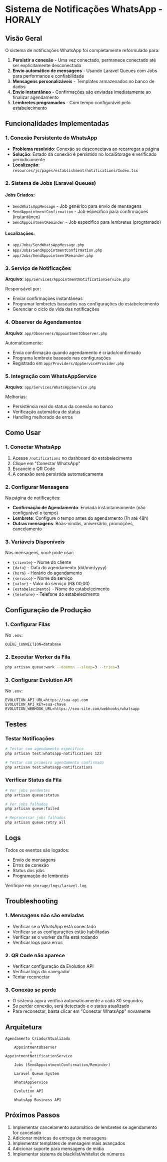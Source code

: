 # Sistema de Notificações WhatsApp - HORALY

## Visão Geral

O sistema de notificações WhatsApp foi completamente reformulado para:

1. **Persistir a conexão** - Uma vez conectado, permanece conectado até ser explicitamente desconectado
2. **Envio automático de mensagens** - Usando Laravel Queues com Jobs para performance e confiabilidade
3. **Mensagens personalizáveis** - Templates armazenados no banco de dados
4. **Envio instantâneo** - Confirmações são enviadas imediatamente ao finalizar agendamento
5. **Lembretes programados** - Com tempo configurável pelo estabelecimento

## Funcionalidades Implementadas

### 1. Conexão Persistente do WhatsApp

- **Problema resolvido**: Conexão se desconectava ao recarregar a página
- **Solução**: Estado da conexão é persistido no localStorage e verificado periodicamente
- **Localização**: `resources/js/pages/establishment/notifications/Index.tsx`

### 2. Sistema de Jobs (Laravel Queues)

#### Jobs Criados:
- `SendWhatsAppMessage` - Job genérico para envio de mensagens
- `SendAppointmentConfirmation` - Job específico para confirmações (instantâneo)
- `SendAppointmentReminder` - Job específico para lembretes (programado)

#### Localizações:
- `app/Jobs/SendWhatsAppMessage.php`
- `app/Jobs/SendAppointmentConfirmation.php`
- `app/Jobs/SendAppointmentReminder.php`

### 3. Serviço de Notificações

**Arquivo**: `app/Services/AppointmentNotificationService.php`

Responsável por:
- Enviar confirmações instantâneas
- Programar lembretes baseados nas configurações do estabelecimento
- Gerenciar o ciclo de vida das notificações

### 4. Observer de Agendamentos

**Arquivo**: `app/Observers/AppointmentObserver.php`

Automaticamente:
- Envia confirmação quando agendamento é criado/confirmado
- Programa lembrete baseado nas configurações
- Registrado em `app/Providers/AppServiceProvider.php`

### 5. Integração com WhatsAppService

**Arquivo**: `app/Services/WhatsAppService.php`

Melhorias:
- Persistência real do status da conexão no banco
- Verificação automática de status
- Handling melhorado de erros

## Como Usar

### 1. Conectar WhatsApp

1. Acesse `/notifications` no dashboard do estabelecimento
2. Clique em "Conectar WhatsApp"
3. Escaneie o QR Code
4. A conexão será persistida automaticamente

### 2. Configurar Mensagens

Na página de notificações:
- **Confirmação de Agendamento**: Enviada instantaneamente (não configurável o tempo)
- **Lembrete**: Configure o tempo antes do agendamento (1h até 48h)
- **Outras mensagens**: Boas-vindas, aniversário, promoções, cancelamento

### 3. Variáveis Disponíveis

Nas mensagens, você pode usar:
- `{cliente}` - Nome do cliente
- `{data}` - Data do agendamento (dd/mm/yyyy)
- `{hora}` - Horário do agendamento
- `{servico}` - Nome do serviço
- `{valor}` - Valor do serviço (R$ 00,00)
- `{estabelecimento}` - Nome do estabelecimento
- `{telefone}` - Telefone do estabelecimento

## Configuração de Produção

### 1. Configurar Filas

No `.env`:
```env
QUEUE_CONNECTION=database
```

### 2. Executar Worker da Fila

```bash
php artisan queue:work --daemon --sleep=3 --tries=3
```

### 3. Configurar Evolution API

No `.env`:
```env
EVOLUTION_API_URL=https://sua-api.com
EVOLUTION_API_KEY=sua-chave
EVOLUTION_WEBHOOK_URL=https://seu-site.com/webhooks/whatsapp
```

## Testes

### Testar Notificações

```bash
# Testar com agendamento específico
php artisan test:whatsapp-notifications 123

# Testar com primeiro agendamento confirmado
php artisan test:whatsapp-notifications
```

### Verificar Status da Fila

```bash
# Ver jobs pendentes
php artisan queue:status

# Ver jobs falhados
php artisan queue:failed

# Reprocessar jobs falhados
php artisan queue:retry all
```

## Logs

Todos os eventos são logados:
- Envio de mensagens
- Erros de conexão
- Status dos jobs
- Programação de lembretes

Verifique em `storage/logs/laravel.log`

## Troubleshooting

### 1. Mensagens não são enviadas
- Verificar se o WhatsApp está conectado
- Verificar se as configurações estão habilitadas
- Verificar se o worker da fila está rodando
- Verificar logs para erros

### 2. QR Code não aparece
- Verificar configuração da Evolution API
- Verificar logs do navegador
- Tentar reconectar

### 3. Conexão se perde
- O sistema agora verifica automaticamente a cada 30 segundos
- Se perder conexão, será detectado e o status atualizado
- Para reconectar, basta clicar em "Conectar WhatsApp" novamente

## Arquitetura

```
Agendamento Criado/Atualizado
           ↓
    AppointmentObserver
           ↓
AppointmentNotificationService
           ↓
    Jobs (SendAppointmentConfirmation/Reminder)
           ↓
    Laravel Queue System
           ↓
    WhatsAppService
           ↓
    Evolution API
           ↓
    WhatsApp Business API
```

## Próximos Passos

1. Implementar cancelamento automático de lembretes se agendamento for cancelado
2. Adicionar métricas de entrega de mensagens
3. Implementar templates de mensagem mais avançados
4. Adicionar suporte para mensagens de mídia
5. Implementar sistema de blacklist/whitelist de números